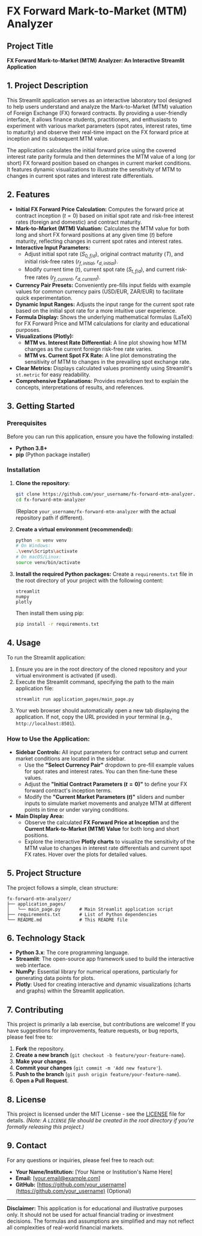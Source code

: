 # FX Forward Mark-to-Market (MTM) Analyzer

## Project Title
**FX Forward Mark-to-Market (MTM) Analyzer: An Interactive Streamlit Application**

## 1. Project Description
This Streamlit application serves as an interactive laboratory tool designed to help users understand and analyze the Mark-to-Market (MTM) valuation of Foreign Exchange (FX) forward contracts. By providing a user-friendly interface, it allows finance students, practitioners, and enthusiasts to experiment with various market parameters (spot rates, interest rates, time to maturity) and observe their real-time impact on the FX forward price at inception and its subsequent MTM value.

The application calculates the initial forward price using the covered interest rate parity formula and then determines the MTM value of a long (or short) FX forward position based on changes in current market conditions. It features dynamic visualizations to illustrate the sensitivity of MTM to changes in current spot rates and interest rate differentials.

## 2. Features

*   **Initial FX Forward Price Calculation:** Computes the forward price at contract inception ($t=0$) based on initial spot rate and risk-free interest rates (foreign and domestic) and contract maturity.
*   **Mark-to-Market (MTM) Valuation:** Calculates the MTM value for both long and short FX forward positions at any given time ($t$) before maturity, reflecting changes in current spot rates and interest rates.
*   **Interactive Input Parameters:**
    *   Adjust initial spot rate ($S_{0,f/d}$), original contract maturity ($T$), and initial risk-free rates ($r_{f,initial}$, $r_{d,initial}$).
    *   Modify current time ($t$), current spot rate ($S_{t,f/d}$), and current risk-free rates ($r_{f,current}$, $r_{d,current}$).
*   **Currency Pair Presets:** Conveniently pre-fills input fields with example values for common currency pairs (USD/EUR, ZAR/EUR) to facilitate quick experimentation.
*   **Dynamic Input Ranges:** Adjusts the input range for the current spot rate based on the initial spot rate for a more intuitive user experience.
*   **Formula Display:** Shows the underlying mathematical formulas (LaTeX) for FX Forward Price and MTM calculations for clarity and educational purposes.
*   **Visualizations (Plotly):**
    *   **MTM vs. Interest Rate Differential:** A line plot showing how MTM changes as the current foreign risk-free rate varies.
    *   **MTM vs. Current Spot FX Rate:** A line plot demonstrating the sensitivity of MTM to changes in the prevailing spot exchange rate.
*   **Clear Metrics:** Displays calculated values prominently using Streamlit's `st.metric` for easy readability.
*   **Comprehensive Explanations:** Provides markdown text to explain the concepts, interpretations of results, and references.

## 3. Getting Started

### Prerequisites

Before you can run this application, ensure you have the following installed:

*   **Python 3.8+**
*   **pip** (Python package installer)

### Installation

1.  **Clone the repository:**
    ```bash
    git clone https://github.com/your_username/fx-forward-mtm-analyzer.git
    cd fx-forward-mtm-analyzer
    ```
    (Replace `your_username/fx-forward-mtm-analyzer` with the actual repository path if different).

2.  **Create a virtual environment (recommended):**
    ```bash
    python -m venv venv
    # On Windows:
    .\venv\Scripts\activate
    # On macOS/Linux:
    source venv/bin/activate
    ```

3.  **Install the required Python packages:**
    Create a `requirements.txt` file in the root directory of your project with the following content:
    ```
    streamlit
    numpy
    plotly
    ```
    Then install them using pip:
    ```bash
    pip install -r requirements.txt
    ```

## 4. Usage

To run the Streamlit application:

1.  Ensure you are in the root directory of the cloned repository and your virtual environment is activated (if used).
2.  Execute the Streamlit command, specifying the path to the main application file:
    ```bash
    streamlit run application_pages/main_page.py
    ```
3.  Your web browser should automatically open a new tab displaying the application. If not, copy the URL provided in your terminal (e.g., `http://localhost:8501`).

### How to Use the Application:

*   **Sidebar Controls:** All input parameters for contract setup and current market conditions are located in the sidebar.
    *   Use the **"Select Currency Pair"** dropdown to pre-fill example values for spot rates and interest rates. You can then fine-tune these values.
    *   Adjust the **"Initial Contract Parameters ($t=0$)"** to define your FX forward contract's inception terms.
    *   Modify the **"Current Market Parameters ($t$)"** sliders and number inputs to simulate market movements and analyze MTM at different points in time or under varying conditions.
*   **Main Display Area:**
    *   Observe the calculated **FX Forward Price at Inception** and the **Current Mark-to-Market (MTM) Value** for both long and short positions.
    *   Explore the interactive **Plotly charts** to visualize the sensitivity of the MTM value to changes in interest rate differentials and current spot FX rates. Hover over the plots for detailed values.

## 5. Project Structure

The project follows a simple, clean structure:

```
fx-forward-mtm-analyzer/
├── application_pages/
│   └── main_page.py       # Main Streamlit application script
├── requirements.txt       # List of Python dependencies
└── README.md              # This README file
```

## 6. Technology Stack

*   **Python 3.x**: The core programming language.
*   **Streamlit**: The open-source app framework used to build the interactive web interface.
*   **NumPy**: Essential library for numerical operations, particularly for generating data points for plots.
*   **Plotly**: Used for creating interactive and dynamic visualizations (charts and graphs) within the Streamlit application.

## 7. Contributing

This project is primarily a lab exercise, but contributions are welcome! If you have suggestions for improvements, feature requests, or bug reports, please feel free to:

1.  **Fork** the repository.
2.  **Create a new branch** (`git checkout -b feature/your-feature-name`).
3.  **Make your changes**.
4.  **Commit your changes** (`git commit -m 'Add new feature'`).
5.  **Push to the branch** (`git push origin feature/your-feature-name`).
6.  **Open a Pull Request**.

## 8. License

This project is licensed under the MIT License - see the [LICENSE](LICENSE) file for details.
*(Note: A `LICENSE` file should be created in the root directory if you're formally releasing this project.)*

## 9. Contact

For any questions or inquiries, please feel free to reach out:

*   **Your Name/Institution:** [Your Name or Institution's Name Here]
*   **Email:** [your.email@example.com]
*   **GitHub:** [https://github.com/your_username](https://github.com/your_username) (Optional)

---

**Disclaimer:** This application is for educational and illustrative purposes only. It should not be used for actual financial trading or investment decisions. The formulas and assumptions are simplified and may not reflect all complexities of real-world financial markets.
